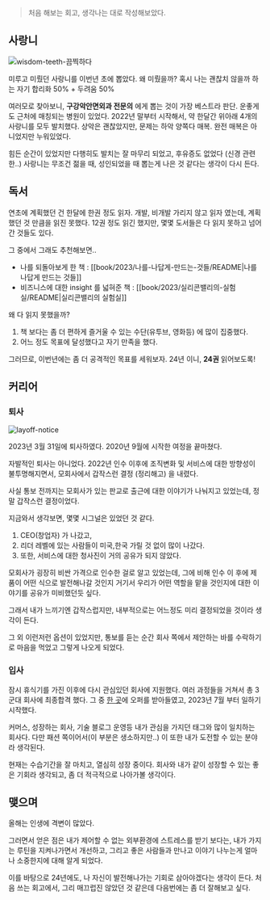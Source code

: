 > 처음 해보는 회고, 생각나는 대로 작성해보았다.

## 사랑니

![wisdom-teeth-끔찍하다](https://meramecfamilydentistry.com/wp-content/uploads/2021/04/wisdom-teeth-graphic-min.jpg)

미루고 미뤘던 사랑니를 이번년 초에 뽑았다.
왜 미뤘을까?
혹시 나는 괜찮치 않을까 하는 자기 합리화 50% + 두려움 50%

여러모로 찾아보니, **구강악안면외과 전문의** 에게 뽑는 것이 가장 베스트라 판단.
운좋게도 근처에 매칭되는 병원이 있었다.
2022년 말부터 시작해서, 약 한달간 위아래 4개의 사랑니를 모두 발치했다.
상악은 괜찮았지만, 문제는 하악
양쪽다 매복. 완전 매복은 아니었지만 누워있었다.

힘든 순간이 있었지만  다행히도 발치는 잘 마무리 되었고, 후유증도 없었다 (신경 관련한..)
사랑니는 무조건 젊을 때, 성인되었을 때 뽑는게 나은 것 같다는 생각이 다시 든다.

## 독서

연초에 계획했던 건 한달에 한권 정도 읽자.
개발, 비개발 가리지 않고 읽자 였는데,  계획했던 것 만큼을 읽진 못했다.
12권 정도 읽긴 했지만, 몇몇 도서들은 다 읽지 못하고 넘어간 것들도 있다.

그 중에서 그래도 추천해보면..
- 나를 되돌아보게 한 책 : [[book/2023/나를-나답게-만드는-것들/README|나를 나답게 만드는 것들]]
- 비즈니스에 대한 insight 를 넓혀준 책 : [[book/2023/실리콘밸리의-실험실/README|실리콘밸리의 실험실]]

왜 다 읽지 못했을까?
1. 책 보다는 좀 더 편하게 즐거울 수 있는 수단(유투브, 영화등) 에 많이 집중했다.
2. 어느 정도 목표에 달성했다고 자기 만족을 했다.

그러므로,  이번년에는 좀 더 공격적인 목표를 세워보자.
24년 이니, **24권** 읽어보도록!


## 커리어

### 퇴사

![layoff-notice](https://cdn.corporatefinanceinstitute.com/assets/laid-off-1024x860.jpeg)

2023년 3월 31일에 퇴사하였다.
2020년 9월에 시작한 여정을 끝마쳤다.

자발적인 퇴사는 아니었다. 
2022년 인수 이후에 조직변화 및 서비스에 대한 방향성이 불투명해지면서, 모회사에서 갑작스런 결정 (정리해고) 을 내렸다.

사실 통보 전까지는 모회사가 있는 판교로 출근에 대한 이야기가 나눠지고 있었는데, 정말 갑작스런 결정이었다.

지금와서 생각보면, 몇몇 시그널은 있었던 것 같다.
1. CEO(창업자) 가 나갔고, 
2. 리더 레벨에 있는 사람들이 미국,한국 가릴 것 없이 많이 나갔다.
3. 또한, 서비스에 대한 청사진이 거의 공유가 되지 않았다.

모회사가 굉장히 비싼 가격으로 인수한 걸로 알고 있었는데, 그에 비해 인수 이 후에 제품이 어떤 식으로 발전해나갈 것인지 거기서 우리가 어떤 역할을 맡을 것인지에 대한 이야기를 공유가 미비했던듯 싶다.

그래서 내가 느끼기엔 갑작스럽지만, 내부적으로는 어느정도 미리 결정되었을 것이라 생각이 든다.

그 외 이런저런 옵션이 있었지만, 통보를 듣는 순간 회사 쪽에서 제안하는 바를 수락하기로 마음을 먹었고 그렇게 나오게 되었다.

### 입사

잠시 휴식기를 가진 이후에 다시 관심있던 회사에 지원했다.
여러 과정들을 거쳐서 총 3군대 회사에 최종합격 했다.
그 중 [한 곳](https://www.29cm.co.kr/home/)에 오퍼를 받아들였고, 2023년 7월 부터 일하기 시작했다.

커머스, 성장하는 회사, 기술 블로그 운영등 내가 관심을 가지던 태그와 많이 일치하는 회사다. 다만 패션 쪽이어서(이 부분은 생소하지만..) 이 또한 내가 도전할 수 있는 분야라 생각된다.

현재는 수습기간을 잘 마치고, 열심히 성장 중이다.
회사와 내가 같이 성장할 수 있는 좋은 기회라 생각되고, 좀 더 적극적으로 나아가볼 생각이다.

## 맺으며

올해는 인생에 격변이 많았다.

그러면서 얻은 점은 내가 제어할 수 없는 외부환경에 스트레스를 받기 보다는,
내가 가지는 루틴을 지켜나가면서 개선하고, 그리고 좋은 사람들과 만나고 이야기 나누는게 얼마나 소중한지에 대해 알게 되었다.

이를 바탕으로 24년에도, 나 자신이 발전해나가는 기회로 삼아야겠다는 생각이 든다.
처음 쓰는 회고에서, 그리 매끄럽진 않았던 것 같은데 다음번에는 좀 더 잘해보고 싶다.


